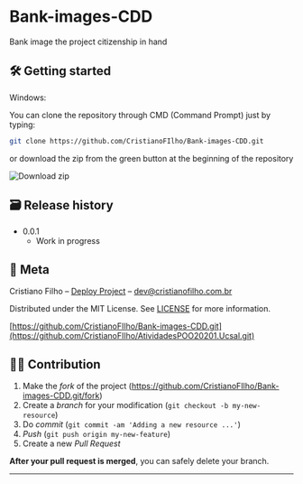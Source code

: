 # Bank-images-CDD
Bank image the project  citizenship in hand

## 🛠 Getting started

Windows:

You can clone the repository through CMD (Command Prompt) just by typing:

```sh
git clone https://github.com/CristianoFIlho/Bank-images-CDD.git
```

or download the zip from the green button at the beginning of the repository

<img src="https://i.ibb.co/vLF3fCV/2021-03-24-23-53-10-github-com-f3b0db456e69.png" alt="Download zip" border="0">


## 🗃 Release history

- 0.0.1
  - Work in progress
  
  
## 📝 Meta

Cristiano Filho – [Deploy Project](https://cristiano.filho.com.br) – dev@cristianofilho.com.br

Distributed under the MIT License. See [LICENSE](LICENSE) for more information.

[https://github.com/CristianoFIlho/Bank-images-CDD.git](https://github.com/CristianoFIlho/AtividadesPOO20201.Ucsal.git)

## 🧙‍♂️ Contribution

1. Make the _fork_ of the project (<https://github.com/CristianoFIlho/Bank-images-CDD.git/fork>)
2. Create a _branch_ for your modification (`git checkout -b my-new-resource`)
3. Do _commit_ (`git commit -am 'Adding a new resource ...'`)
4. _Push_ (`git push origin my-new-feature`)
5. Create a new _Pull Request_

**After your pull request is merged**, you can safely delete your branch.

---
